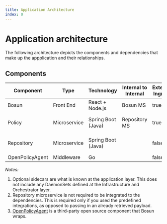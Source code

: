```yaml
---
title: Application Architecture
index: 0
---
```


# Application architecture

The following architecture depicts the components and dependencies that make up the appplication and their relationships.

## Components

| Component | Type | Technology | Internal to Internal | External Ingress | Internal Dependency | External Dependency | Optional Sidecars |
| --- | --- | --- | --- | --- | --- | --- | --- |
| Bosun | Front End | React + Node.js | Bosun MS | true | | | |
| Policy | Microservice | Spring Boot (Java) | Repository MS | true | MongoDB, OpenPolicyAgent | | New Relic APM |
| Repository | Microservice | Spring Boot (Java) | | false | SonarQube, JFrog XRay | | New Relic APM |
| OpenPolicyAgent | Middleware | Go | | false | | | |

_Notes:_

1. Optional sidecars are what is known at the application layer. This does not include any DaemonSets defined at the Infrastructure and Orchestrator layer.
2. Repository microservice is not required to be integrated to the dependencies. This is required only if you used the predefined integrations, as opposed to passing in an already retrieved payload.
3. [OpenPolicyAgent](https://openpolicyagent.org/) is a third-party open source component that Bosun wraps.

